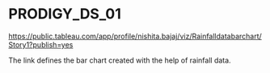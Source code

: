 # PRODIGY_DS_01

https://public.tableau.com/app/profile/nishita.bajaj/viz/Rainfalldatabarchart/Story1?publish=yes

The link defines the bar chart created with the help of rainfall data.
